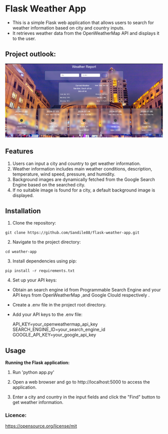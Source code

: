 # Flask Weather App
- This is a simple Flask web application that allows users to search for weather information based on city and country inputs. 
- It retrieves weather data from the OpenWeatherMap API and displays it to the user.

## Project outlook:

![image](app.png)

## Features

1. Users can input a city and country to get weather information.
2. Weather information includes main weather conditions, description, temperature, wind speed, pressure, and humidity.
3. Background images are dynamically fetched from the Google Search Engine based on the searched city.
4. If no suitable image is found for a city, a default background image is displayed.


## Installation
1. Clone the repository:

```
git clone https://github.com/Sandile88/flask-weather-app.git
```

2. Navigate to the project directory:

```
cd weather-app
```

3. Install dependencies using pip:

```
pip install -r requirements.txt
```

4. Set up your API keys:


- Obtain an search engine id from Programmable Search Engine and your API keys from OpenWeatherMap ,and Google Clould respectively .
- Create a .env file in the project root directory.
- Add your API keys to the .env file:

    API_KEY=your_openweathermap_api_key
    SEARCH_ENGINE_ID=your_search_engine_id
    GOOGLE_API_KEY=your_google_api_key


## Usage
**Running the Flask application:**
1. Run 'python app.py'
    
2. Open a web browser and go to http://localhost:5000 to access the application.
    
3. Enter a city and country in the input fields and click the "Find" button to get weather information.



### Licence:

https://opensource.org/license/mit






